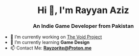 <h1 align="center">Hi 👋, I'm Rayyan Aziz</h1>
<h3 align="center">An Indie Game Developer from Pakistan</h3>

- 🔭 I’m currently working on [The Void Project](https://store.steampowered.com/app/2681270/)
- 🌱 I’m currently learning **Game Design**
- 📫 Contact Me: **Rayzorite@Proton.me**
